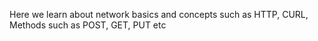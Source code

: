 Here we learn about network basics and concepts such as HTTP, CURL, Methods such as POST, GET, PUT etc
